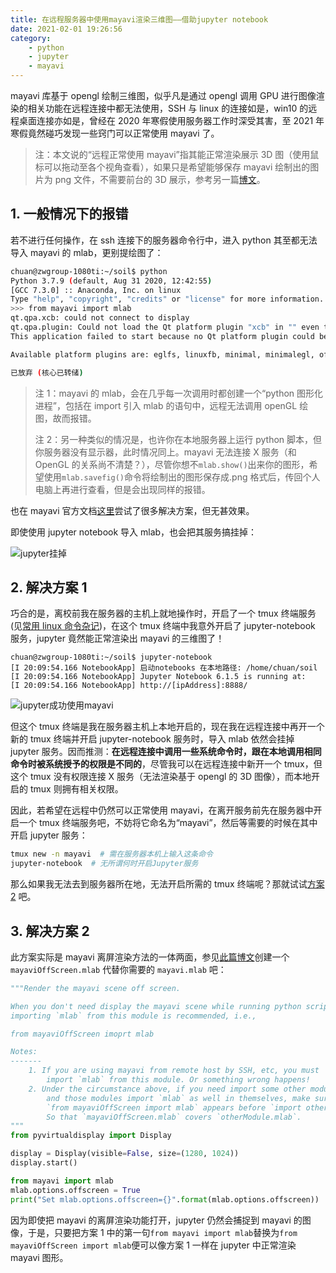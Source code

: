 ```yaml
---
title: 在远程服务器中使用mayavi渲染三维图——借助jupyter notebook
date: 2021-02-01 19:26:56
category:
    - python
    - jupyter
    - mayavi
---
```


mayavi 库基于 opengl 绘制三维图，似乎凡是通过 opengl 调用 GPU 进行图像渲染的相关功能在远程连接中都无法使用，SSH 与 linux 的连接如是，win10 的远程桌面连接亦如是，曾经在 2020 年寒假使用服务器工作时深受其害，至 2021 年寒假竟然碰巧发现一些窍门可以正常使用 mayavi 了。

> 注：本文说的“远程正常使用 mayavi”指其能正常渲染展示 3D 图（使用鼠标可以拖动至各个视角查看），如果只是希望能够保存 mayavi 绘制出的图片为 png 文件，不需要前台的 3D 展示，参考另一篇[博文](https://www.chua-n.com/2020/12/07/mayavi离屏渲染/)。

<!-- more -->

## 1. 一般情况下的报错

若不进行任何操作，在 ssh 连接下的服务器命令行中，进入 python 其至都无法导入 mayavi 的 mlab，更别提绘图了：

```bash
chuan@zwgroup-1080ti:~/soil$ python
Python 3.7.9 (default, Aug 31 2020, 12:42:55)
[GCC 7.3.0] :: Anaconda, Inc. on linux
Type "help", "copyright", "credits" or "license" for more information.
>>> from mayavi import mlab
qt.qpa.xcb: could not connect to display
qt.qpa.plugin: Could not load the Qt platform plugin "xcb" in "" even though it was found.
This application failed to start because no Qt platform plugin could be initialized. Reinstalling the application may fix this problem.

Available platform plugins are: eglfs, linuxfb, minimal, minimalegl, offscreen, vnc, wayland-egl, wayland, wayland-xcomposite-egl, wayland-xcomposite-glx, webgl, xcb.

已放弃 (核心已转储)
```

> 注 1：mayavi 的 mlab，会在几乎每一次调用时都创建一个“python 图形化进程”，包括在 import 引入 mlab 的语句中，远程无法调用 openGL 绘图，故而报错。
>
> 注 2：另一种类似的情况是，也许你在本地服务器上运行 python 脚本，但你服务器没有显示器，此时情况同上。mayavi 无法连接 X 服务（和 OpenGL 的关系尚不清楚？），尽管你想不`mlab.show()`出来你的图形，希望使用`mlab.savefig()`命令将绘制出的图形保存成.png 格式后，传回个人电脑上再进行查看，但是会出现同样的报错。

也在 mayavi 官方文档[这里](http://docs.enthought.com/mayavi/mayavi/tips.html?highlight=offscreen)尝试了很多解决方案，但无甚效果。

即使使用 jupyter notebook 导入 mlab，也会把其服务搞挂掉：

![jupyter挂掉](https://chua-n.gitee.io/figure-bed/notebook/blog/远程连接使用mayavi渲染三维图——借助jupyter-notebook/jupyter挂掉.png)

## 2. 解决方案 1

巧合的是，离校前我在服务器的主机上就地操作时，开启了一个 tmux 终端服务(见[常用 linux 命令杂记](https://www.chua-n.com/2021/01/15/常用linux命令杂记/))，在这个 tmux 终端中我意外开启了 jupyter-notebook 服务，jupyter 竟然能正常渲染出 mayavi 的三维图了！

```shell
chuan@zwgroup-1080ti:~/soil$ jupyter-notebook
[I 20:09:54.166 NotebookApp] 启动notebooks 在本地路径: /home/chuan/soil
[I 20:09:54.166 NotebookApp] Jupyter Notebook 6.1.5 is running at:
[I 20:09:54.166 NotebookApp] http://[ipAddress]:8888/
```

![jupyter成功使用mayavi](https://chua-n.gitee.io/figure-bed/notebook/blog/远程连接使用mayavi渲染三维图——借助jupyter-notebook/jupyter成功使用mayavi.png)

但这个 tmux 终端是我在服务器主机上本地开启的，现在我在远程连接中再开一个新的 tmux 终端并开启 jupyter-notebook 服务时，导入 mlab 依然会挂掉 jupyter 服务。因而推测：**在远程连接中调用一些系统命令时，跟在本地调用相同命令时被系统授予的权限是不同的**，尽管我可以在远程连接中新开一个 tmux，但这个 tmux 没有权限连接 X 服务（无法渲染基于 opengl 的 3D 图像），而本地开启的 tmux 则拥有相关权限。

因此，若希望在远程中仍然可以正常使用 mayavi，在离开服务前先在服务器中开启一个 tmux 终端服务吧，不妨将它命名为“mayavi”，然后等需要的时候在其中开启 jupyter 服务：

```bash
tmux new -n mayavi  # 需在服务器本机上输入这条命令
jupyter-notebook  # 无所谓何时开启Jupyter服务
```

那么如果我无法去到服务器所在地，无法开启所需的 tmux 终端呢？那就试试[方案 2](#jump) 吧。

## <span id="jump">3. 解决方案 2</span>

此方案实际是 mayavi 离屏渲染方法的一体两面，参见[此篇博文](https://www.chua-n.com/2020/12/07/mayavi离屏渲染/)创建一个 `mayaviOffScreen.mlab` 代替你需要的 `mayavi.mlab` 吧：

```python
"""Render the mayavi scene off screen.

When you don't need display the mayavi scene while running python scripts,
importing `mlab` from this module is recommended, i.e.,

from mayaviOffScreen imoprt mlab

Notes:
-------
    1. If you are using mayavi from remote host by SSH, etc, you must
        import `mlab` from this module. Or something wrong happens!
    2. Under the circumstance above, if you need import some other modules meanwhile
        and those modules import `mlab` as well in themselves, make sure the sentence
        `from mayaviOffScreen import mlab` appears before `import otherModule`!
        So that `mayaviOffScreen.mlab` covers `otherModule.mlab`.
"""
from pyvirtualdisplay import Display

display = Display(visible=False, size=(1280, 1024))
display.start()

from mayavi import mlab
mlab.options.offscreen = True
print("Set mlab.options.offscreen={}".format(mlab.options.offscreen))

```

因为即使把 mayavi 的离屏渲染功能打开，jupyter 仍然会捕捉到 mayavi 的图像，于是，只要把方案 1 中的第一句`from mayavi import mlab`替换为`from mayaviOffScreen import mlab`便可以像方案 1 一样在 jupyter 中正常渲染 mayavi 图形。
